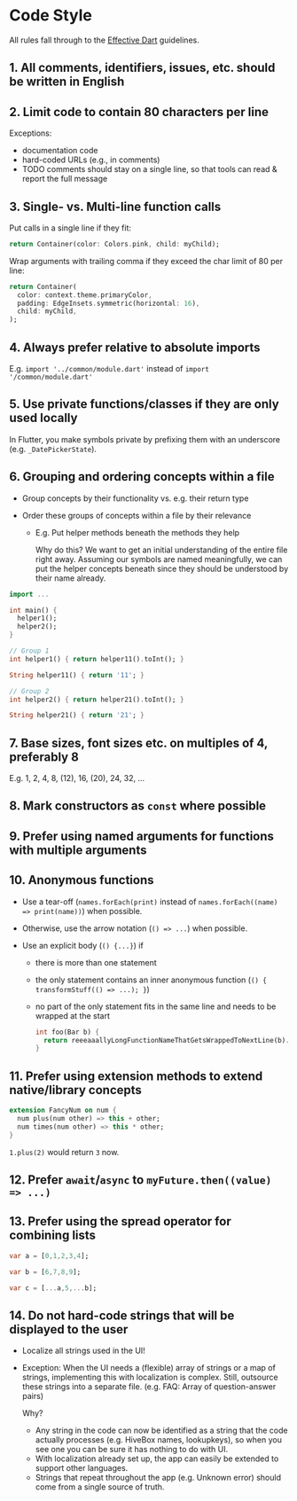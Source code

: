 # Code Style

All rules fall through to the [Effective Dart](https://dart.dev/guides/language/effective-dart)
guidelines.

## 1. All comments, identifiers, issues, etc. should be written in English

## 2. Limit code to contain 80 characters per line

Exceptions:

- documentation code
- hard-coded URLs (e.g., in comments)
- TODO comments should stay on a single line, so that tools can read & report
  the full message

## 3. Single- vs. Multi-line function calls

Put calls in a single line if they fit:

```dart
return Container(color: Colors.pink, child: myChild);
```

Wrap arguments with trailing comma if they exceed the char limit of 80 per line:

```dart
return Container(
  color: context.theme.primaryColor,
  padding: EdgeInsets.symmetric(horizontal: 16),
  child: myChild,
);
```

## 4. Always prefer relative to absolute imports

E.g. `import '../common/module.dart'` instead of `import '/common/module.dart'`

## 5. Use private functions/classes if they are only used locally

In Flutter, you make symbols private by prefixing them with an underscore (e.g. `_DatePickerState`).

## 6. Grouping and ordering concepts within a file

- Group concepts by their functionality vs. e.g. their return type
- Order these groups of concepts within a file by their relevance

  - E.g. Put helper methods beneath the methods they help
    
    Why do this? We want to get an initial understanding of the entire file right
    away. Assuming our symbols are named meaningfully, we can put the helper
    concepts beneath since they should be understood by their name already.

```dart
import ...

int main() {
  helper1();
  helper2();
}

// Group 1
int helper1() { return helper11().toInt(); }

String helper11() { return '11'; }

// Group 2
int helper2() { return helper21().toInt(); }

String helper21() { return '21'; }
```

## 7. Base sizes, font sizes etc. on multiples of 4, preferably 8

E.g. 1, 2, 4, 8, (12), 16, (20), 24, 32, ...

## 8. Mark constructors as `const` where possible

## 9. Prefer using named arguments for functions with multiple arguments

## 10. Anonymous functions

- Use a tear-off (`names.forEach(print)` instead of
  `names.forEach((name) => print(name))`) when possible.
- Otherwise, use the arrow notation (`() => ...`) when possible.
- Use an explicit body (`() {...}`) if

  - there is more than one statement
  - the only statement contains an inner anonymous function
    (`() { transformStuff(() => ...); }`)
  - no part of the only statement fits in the same line and needs to be wrapped
    at the start

    ```dart
    int foo(Bar b) {
      return reeeaaallyLongFunctionNameThatGetsWrappedToNextLine(b).toInt()
    }
    ```

## 11. Prefer using extension methods to extend native/library concepts

```dart
extension FancyNum on num {
  num plus(num other) => this + other;
  num times(num other) => this * other;
}
```

`1.plus(2)` would return `3` now.

## 12. Prefer `await`/`async` to `myFuture.then((value) => ...)`

## 13. Prefer using the spread operator for combining lists

```dart
var a = [0,1,2,3,4];

var b = [6,7,8,9];

var c = [...a,5,...b];
```

## 14. Do not hard-code strings that will be displayed to the user

- Localize all strings used in the UI!
- Exception: When the UI needs a (flexible) array of strings or a map of strings,
  implementing this with localization is complex. Still, outsource these strings
  into a separate file. (e.g. FAQ: Array of question-answer pairs)

  Why?

  - Any string in the code can now be identified as a string that the code actually
    processes (e.g. HiveBox names, lookupkeys), so when you see one you can be sure
    it has nothing to do with UI.
  - With localization already set up, the app can easily be extended to support
    other languages.
  - Strings that repeat throughout the app (e.g. Unknown error) should come from
    a single source of truth.
